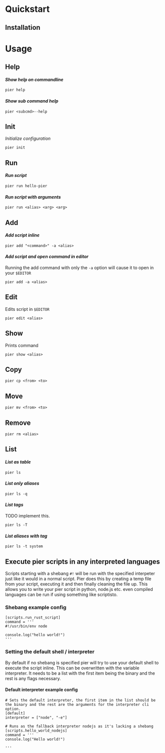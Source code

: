 # Quickstart

## Installation



# Usage

## Help

#### _Show help on commandline_
```shell
pier help
```

#### _Show sub command help_
```shell
pier <subcmd>--help
```

## Init
_Initialize configuration_
```shell
pier init
```

## Run

#### _Run script_
```shell
pier run hello-pier

```

#### _Run script with arguments_
```shell
pier run <alias> <arg> <arg>
```


## Add

#### _Add script inline_
```shell
pier add "<command>" -a <alias>

```

#### _Add script and open command in editor_
Running the add command with only the `-a` option will cause it to open in your `$EDITOR`

```shell
pier add -a <alias>

```

## Edit
Edits script in `$EDITOR`

```shell
pier edit <alias>

```

## Show
Prints command

```shell
pier show <alias>

```

## Copy
```shell
pier cp <from> <to>
```

## Move
```shell
pier mv <from> <to>
```

## Remove
```shell
pier rm <alias>
```

## List

#### _List as table_
```shell
pier ls
```

#### _List only aliases_
```shell
pier ls -q
```

#### _List tags_
TODO implement this.
```shell
pier ls -T
```

#### _List aliases with tag_
```shell
pier ls -t system
```

## Execute pier scripts in any interpreted languages
Scripts starting with a shebang `#!` will be run with the specified interpeter just like it would in a normal script. Pier does this by creating a temp file from your script, executing it and then finally cleaning the file up. This allows you to write your pier script in python, node.js etc. even compiled languages can be run if using something like scriptisto.

### Shebang example config

```
[scripts.run_rust_script]
command = '''
#!/usr/bin/env node

console.log("hello world!")
'''
```

### Setting the default shell / interpreter
By default if no shebang is specified pier will try to use your default shell to execute the script inline. This can be overwritten with the variable interpreter. It needs to be a list with the first item being the binary and the rest is any flags necessary.

#### Default interpreter example config
```
# Sets the default interpreter, the first item in the list should be the binary and the rest are the arguments for the interpreter cli option.
[default]
interpreter = ["node", "-e"]

# Runs as the fallback interpreter nodejs as it's lacking a shebang
[scripts.hello_world_nodejs]
command = '''
console.log("Hello world!")

'''
```


